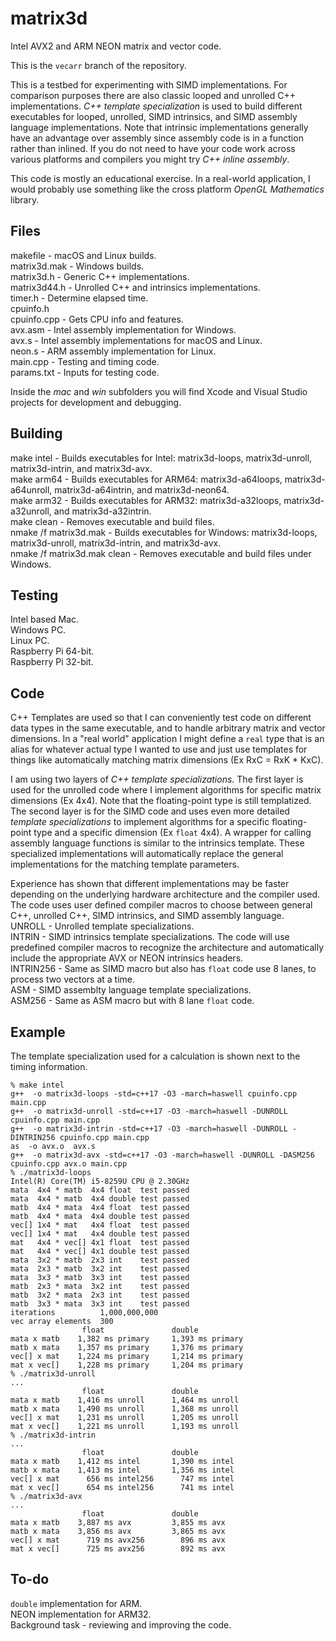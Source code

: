 # matrix3d  
Intel AVX2 and ARM NEON matrix and vector code.

This is the ```vecarr``` branch of the repository.

This is a testbed for experimenting with SIMD implementations. For comparison purposes there are also classic looped and unrolled C++ implementations. *C++ template specialization* is used to build different executables for looped, unrolled, SIMD intrinsics, and SIMD assembly language implementations. Note that intrinsic implementations generally have an advantage over assembly since assembly code is in a function rather than inlined. If you do not need to have your code work across various platforms and compilers you might try *C++ inline assembly*.

This code is mostly an educational exercise. In a real-world application, I would probably use something like the cross platform *OpenGL Mathematics* library.

## Files  
makefile - macOS and Linux builds.  
matrix3d.mak - Windows builds.  
matrix3d.h - Generic C++ implementations.  
matrix3d44.h - Unrolled C++ and intrinsics implementations.  
timer.h - Determine elapsed time.  
cpuinfo.h  
cpuinfo.cpp - Gets CPU info and features.  
avx.asm - Intel assembly implementation for Windows.  
avx.s - Intel assembly implementations for macOS and Linux.  
neon.s - ARM assembly implementation for Linux.  
main.cpp - Testing and timing code.  
params.txt - Inputs for testing code.

Inside the *mac* and *win* subfolders you will find Xcode and Visual Studio projects for development and debugging.

## Building  
make intel - Builds executables for Intel: matrix3d-loops, matrix3d-unroll, matrix3d-intrin, and matrix3d-avx.  
make arm64 - Builds executables for ARM64: matrix3d-a64loops, matrix3d-a64unroll, matrix3d-a64intrin, and matrix3d-neon64.  
make arm32 - Builds executables for ARM32: matrix3d-a32loops, matrix3d-a32unroll, and matrix3d-a32intrin.  
make clean - Removes executable and build files.  
nmake /f matrix3d.mak - Builds executables for Windows: matrix3d-loops, matrix3d-unroll, matrix3d-intrin, and matrix3d-avx.  
nmake /f matrix3d.mak clean - Removes executable and build files under Windows.

## Testing  
Intel based Mac.  
Windows PC.  
Linux PC.  
Raspberry Pi 64-bit.  
Raspberry Pi 32-bit.

## Code  
C++ Templates are used so that I can conveniently test code on different data types in the same executable, and to handle arbitrary matrix and vector dimensions. In a "real world" application I might define a ```real``` type that is an alias for whatever actual type I wanted to use and just use templates for things like automatically matching matrix dimensions (Ex RxC = RxK * KxC).

I am using two layers of *C++ template specializations*. The first layer is used for the unrolled code where I implement algorithms for specific matrix dimensions (Ex 4x4). Note that the floating-point type is still templatized. The second layer is for the SIMD code and uses even more detailed *template specializations* to implement algorithms for a specific floating-point type and a specific dimension (Ex ```float``` 4x4). A wrapper for calling assembly language functions is similar to the intrinsics template. These specialized implementations will automatically replace the general implementations for the matching template parameters.

Experience has shown that different implementations may be faster depending on the underlying hardware architecture and the compiler used. The code uses user defined compiler macros to choose between general C++, unrolled C++, SIMD intrinsics, and SIMD assembly language.  
UNROLL - Unrolled template specializations.  
INTRIN - SIMD intrinsics template specializations. The code will use predefined compiler macros to recognize the architecture and automatically include the appropriate AVX or NEON intrinsics headers.  
INTRIN256 - Same as SIMD macro but also has ```float``` code use 8 lanes, to process two vectors at a time.  
ASM - SIMD assemblty language template specializations.  
ASM256 - Same as ASM macro but with 8 lane ```float``` code.

## Example  
The template specialization used for a calculation is shown next to the timing information.  
```
% make intel
g++  -o matrix3d-loops -std=c++17 -O3 -march=haswell cpuinfo.cpp main.cpp
g++  -o matrix3d-unroll -std=c++17 -O3 -march=haswell -DUNROLL cpuinfo.cpp main.cpp
g++  -o matrix3d-intrin -std=c++17 -O3 -march=haswell -DUNROLL -DINTRIN256 cpuinfo.cpp main.cpp
as  -o avx.o  avx.s
g++  -o matrix3d-avx -std=c++17 -O3 -march=haswell -DUNROLL -DASM256 cpuinfo.cpp avx.o main.cpp
% ./matrix3d-loops 
Intel(R) Core(TM) i5-8259U CPU @ 2.30GHz
mata  4x4 * matb  4x4 float  test passed
mata  4x4 * matb  4x4 double test passed
matb  4x4 * mata  4x4 float  test passed
matb  4x4 * mata  4x4 double test passed
vec[] 1x4 * mat   4x4 float  test passed
vec[] 1x4 * mat   4x4 double test passed
mat   4x4 * vec[] 4x1 float  test passed
mat   4x4 * vec[] 4x1 double test passed
mata  3x2 * matb  2x3 int    test passed
mata  2x3 * matb  3x2 int    test passed
mata  3x3 * matb  3x3 int    test passed
matb  2x3 * mata  3x2 int    test passed
matb  3x2 * mata  2x3 int    test passed
matb  3x3 * mata  3x3 int    test passed
iterations          1,000,000,000
vec array elements  300
                float               double
mata x matb    1,382 ms primary     1,393 ms primary 
matb x mata    1,357 ms primary     1,376 ms primary 
vec[] x mat    1,224 ms primary     1,214 ms primary 
mat x vec[]    1,228 ms primary     1,204 ms primary 
% ./matrix3d-unroll 
...
                float               double
mata x matb    1,416 ms unroll      1,464 ms unroll  
matb x mata    1,490 ms unroll      1,368 ms unroll  
vec[] x mat    1,231 ms unroll      1,205 ms unroll  
mat x vec[]    1,221 ms unroll      1,193 ms unroll  
% ./matrix3d-intrin 
...
                float               double
mata x matb    1,412 ms intel       1,390 ms intel   
matb x mata    1,413 ms intel       1,356 ms intel   
vec[] x mat      656 ms intel256      747 ms intel   
mat x vec[]      654 ms intel256      741 ms intel   
% ./matrix3d-avx
...
                float               double
mata x matb    3,887 ms avx         3,855 ms avx     
matb x mata    3,856 ms avx         3,865 ms avx     
vec[] x mat      719 ms avx256        896 ms avx     
mat x vec[]      725 ms avx256        892 ms avx     
```

## To-do
```double``` implementation for ARM.  
NEON implementation for ARM32.  
Background task - reviewing and improving the code.  
